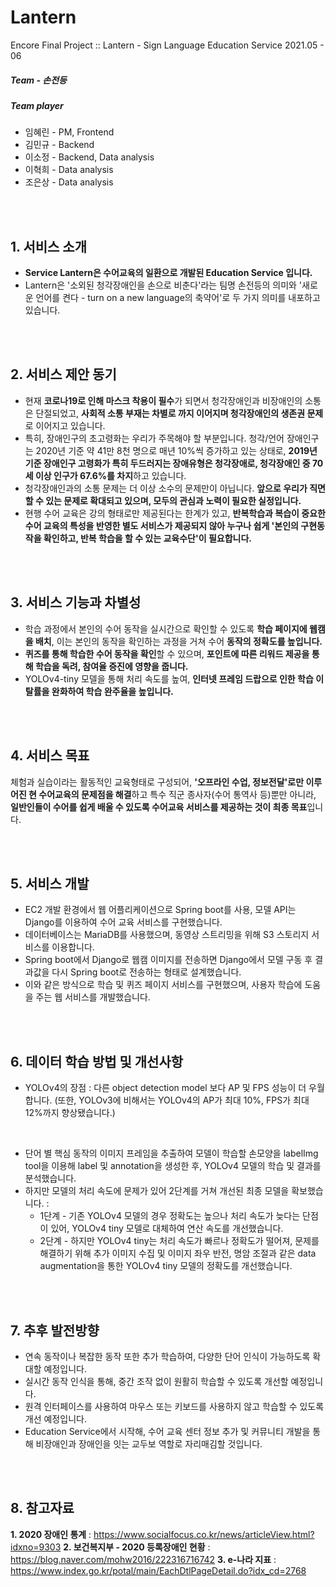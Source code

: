 # Lantern
Encore Final Project :: Lantern - Sign Language Education Service 2021.05 - 06


##### Team - 손전등
##### Team player
 + 임혜린 - PM, Frontend
 + 김민규 - Backend
 + 이소정 - Backend, Data analysis
 + 이혁희 - Data analysis
 + 조은상 - Data analysis    

<br/>
<br/>

## 1. 서비스 소개

+ **Service Lantern은 수어교육의 일환으로 개발된 Education Service 입니다.**
+ Lantern은 '소외된 청각장애인을 손으로 비춘다'라는 팀명 손전등의 의미와 '새로운 언어를 켠다 - turn on a new language의 축약어'로 두 가지 의미를 내포하고 있습니다.    

<br/>
<br/>

## 2. 서비스 제안 동기

+ 현재 **코로나19로 인해 마스크 착용이 필수**가 되면서 청각장애인과 비장애인의 소통은 단절되었고, **사회적 소통 부재는 차별로 까지 이어지며 청각장애인의 생존권 문제**로 이어지고 있습니다.
+ 특히, 장애인구의 초고령화는 우리가 주목해야 할 부분입니다. 청각/언어 장애인구는 2020년 기준 약 41만 8천 명으로 매년 10%씩 증가하고 있는 상태로, **2019년 기준 장애인구 고령화가 특히 두드러지는 장애유형은 청각장애로, 청각장애인 중 70세 이상 인구가 67.6%를 차지**하고 있습니다.
+ 청각장애인과의 소통 문제는 더 이상 소수의 문제만이 아닙니다. **앞으로 우리가 직면할 수 있는 문제로 확대되고 있으며, 모두의 관심과 노력이 필요한 실정입니다.**
+ 현행 수어 교육은 강의 형태로만 제공된다는 한계가 있고, **반복학습과 복습이 중요한 수어 교육의 특성을 반영한 별도 서비스가 제공되지 않아 누구나 쉽게 '본인의 구현동작을 확인하고, 반복 학습을 할 수 있는 교육수단'이 필요합니다.**   

<br/>
<br/>

## 3. 서비스 기능과 차별성

+ 학습 과정에서 본인의 수어 동작을 실시간으로 확인할 수 있도록 **학습 페이지에 웹캠을 배치**, 이는 본인의 동작을 확인하는 과정을 거쳐 수어 **동작의 정확도를 높입니다.**
+ **퀴즈를 통해 학습한 수어 동작을 확인**할 수 있으며, **포인트에 따른 리워드 제공을 통해 학습을 독려, 참여율 증진에 영향을 줍니다.**
+ YOLOv4-tiny 모델을 통해 처리 속도를 높여, **인터넷 프레임 드랍으로 인한 학습 이탈률을 완화하여 학습 완주율을 높입니다.**    

<br/>
<br/>

## 4. 서비스 목표

체험과 실습이라는 활동적인 교육형태로 구성되어, **'오프라인 수업, 정보전달'로만 이루어진 현 수어교육의 문제점을 해결**하고 특수 직군 종사자(수어 통역사 등)뿐만 아니라, **일반인들이 수어를 쉽게 배울 수 있도록 수어교육 서비스를 제공하는 것이 최종 목표**입니다.    
 
<br/>
<br/>

## 5. 서비스 개발
 
+ EC2 개발 환경에서 웹 어플리케이션으로 Spring boot를 사용, 모델 API는 Django를 이용하여 수어 교육 서비스를 구현했습니다.
+ 데이터베이스는 MariaDB를 사용했으며, 동영상 스트리밍을 위해 S3 스토리지 서비스를 이용합니다. 
+ Spring boot에서 Django로 웹캠 이미지를 전송하면 Django에서 모델 구동 후 결과값을 다시 Spring boot로 전송하는 형태로 설계했습니다.
+ 이와 같은 방식으로 학습 및 퀴즈 페이지 서비스를 구현했으며, 사용자 학습에 도움을 주는 웹 서비스를 개발했습니다.    

<br/>
<br/>

## 6. 데이터 학습 방법 및 개선사항

+ YOLOv4의 장점 : 
   다른 object detection model 보다 AP 및 FPS 성능이 더 우월합니다. (또한, YOLOv3에 비해서는 YOLOv4의 AP가 최대 10%, FPS가 최대 12%까지 향상됐습니다.)
<br/>

+ 단어 별 핵심 동작의 이미지 프레임을 추출하여 모델이 학습할 손모양을 labelImg tool을 이용해 label 및 annotation을 생성한 후, YOLOv4 모델의 학습 및 결과를 분석했습니다.
+ 하지만 모델의 처리 속도에 문제가 있어 2단계를 거쳐 개선된 최종 모델을 확보했습니다. :
  + 1단계 - 기존 YOLOv4 모델의 경우 정확도는 높으나 처리 속도가 늦다는 단점이 있어, YOLOv4 tiny 모델로 대체하여 연산 속도를 개선했습니다.
  + 2단계 - 하지만 YOLOv4 tiny는 처리 속도가 빠르나 정확도가 떨어져, 문제를 해결하기 위해 추가 이미지 수집 및 이미지 좌우 반전, 명암 조절과 같은 data augmentation을 통한 YOLOv4 tiny 모델의 정확도를 개선했습니다.    

<br/>
<br/>

## 7. 추후 발전방향

+ 연속 동작이나 복잡한 동작 또한 추가 학습하여, 다양한 단어 인식이 가능하도록 확대할 예정입니다.
+ 실시간 동작 인식을 통해, 중간 조작 없이 원활히 학습할 수 있도록 개선할 예정입니다.
+ 원격 인터페이스를 사용하여 마우스 또는 키보드를 사용하지 않고 학습할 수 있도록 개선 예정입니다.
+ Education Service에서 시작해, 수어 교육 센터 정보 추가 및 커뮤니티 개발을 통해 비장애인과 장애인을 잇는 교두보 역할로 자리매김할 것입니다.    

<br/>
<br/>

## 8. 참고자료

**1. 2020 장애인 통계** : https://www.socialfocus.co.kr/news/articleView.html?idxno=9303
**2. 보건복지부 - 2020 등록장애인 현황** : https://blog.naver.com/mohw2016/222316716742
**3. e-나라 지표** : https://www.index.go.kr/potal/main/EachDtlPageDetail.do?idx_cd=2768    

